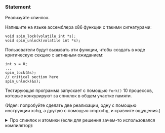 ### Statement

Реализуйте спинлок.
      

Напишите на языке ассемблера x86 функции с такими сигнатурами:


```
void spin_lock(volatile int *s);
void spin_unlock(volatile int *s);
```
      
Пользователи будут вызывать эти функции, чтобы создать в коде
      критическую секцию с активным ожиданием:


```
int s = 0;
...
spin_lock(&s);
// critical section here
spin_unlock(&s);
```
      
Тестирующая программа запускает с помощью `fork()` 10 процессов,
    которые конкурируют за спинлок в общем участке памяти.
      

(Идея: попробуйте сделать две реализации, одну с помощью
      инструкции xchg, а другую с помощью cmpxchg, и сравните ощущения.)
      

<details>
<summary>
Про спинлок и атомики (если для решения зачем-то использовался компилятор):
        
</summary>
По умолчанию для всех операций с атомарными переменными используется `memory_order_seq_cst`.
        Это наиболее сильный порядок (в частности, **все** seq_cst операции линейно упорядочены).
        Для корректности спинлока (упорядочивания критических секций) достаточно использовать семантику acquire/release (`memory_order_acquire` / `memory_order_release`).
        
В зависимости от используемого memory_order компилятор может генерировать разные инструкции для одной и той же атомарной операции, чтобы обеспечить требуемые гарантии.
        
Подробнее про memory_order можно почитать на cppreference ([C](https://en.cppreference.com/w/c/atomic/memory_order), [C++](https://en.cppreference.com/w/cpp/atomic/memory_order)) или [в конспекте](https://github.com/blackav/hse-caos-2020/tree/master/22-mutex#memory_order).
      

    
</details>


